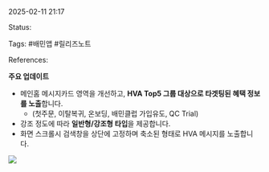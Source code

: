 2025-02-11 21:17

Status:

Tags: #배민앱 #릴리즈노트

References:


**주요 업데이트**

- 메인홈 메시지카드 영역을 개선하고, **HVA Top5 그룹 대상으로 타겟팅된 혜택 정보를 노출**합니다. 
    - (첫주문, 이탈복귀, 온보딩, 배민클럽 가입유도, QC Trial)
- 강조 정도에 따라 **일반형/강조형 타입**을 제공합니다.
- 화면 스크롤시 검색창을 상단에 고정하며 축소된 형태로 HVA 메시지를 노출합니다.

![](https://i.imgur.com/HAgdDVB.png)
